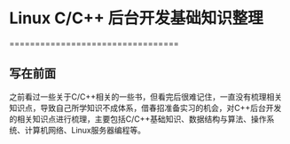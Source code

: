 # Linux C/C++ 后台开发基础知识整理
=================================
## 写在前面
之前看过一些关于C/C++相关的一些书，但看完后很难记住，一直没有梳理相关知识点，导致自己所学知识不成体系，借春招准备实习的机会，对C++后台开发的相关知识点进行梳理，主要包括C/C++基础知识、数据结构与算法、操作系统、计算机网络、Linux服务器编程等。
